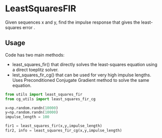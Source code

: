 # LeastSquaresFIR
Given sequences x and y, find the impulse response that gives the least-squares error .

## Usage
Code has two main methods: 
- least_squares_fir() that directly solves the least-squares equation using a direct toeplitz solver.
- lest_squares_fir_cg() that can be used for very high impulse lengths. Uses Preconditioned Conjugate Gradient method to solve the same equation. 
```python
from utils import least_squares_fir
from cg_utils import least_squares_fir_cg

x=np.random.randn(10000)
y=np.random.randn(10000)
impulse_length = 100

fir1 = least_squares_fir(x,y,impulse_length)
fir2, info = least_squares_fir_cg(x,y,impulse_length)
```
